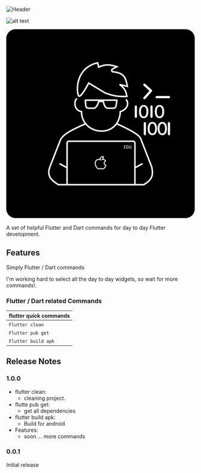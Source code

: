 ![Header](https://github.com/Eldiyar0220/Eldiyar0220/main/images/eldiyar_profile_icon.png)

![alt text]([http://images/eldiyar_profile_icon.png](https://github.com/Eldiyar0220/simpler-flutter-tasks/blob/main/images/eldiyar_profile_icon.png))
<p align="center">
  <img src="images/eldiyar_profile_icon.png"  title="hover text">
</p>

A set of helpful Flutter and Dart commands for day to day Flutter development.

## Features

Simply Flutter / Dart commands

I'm working hard to select all the day to day widgets, so wait for more commands!.

### Flutter / Dart related Commands

| flutter quick commands   |
| ------------------------------------ |
| `Flutter clean`                      |
| `Flutter pub get`                    |
| `Flutter build apk`                  |

## Release Notes



### 1.0.0

- flutter clean:
  - cleaning project.
- flutte pub get:
  - get all dependencies 
- flutter build apk:
  - Build for android
- Features:
  - soon ... more commands

### 0.0.1

Initial release
